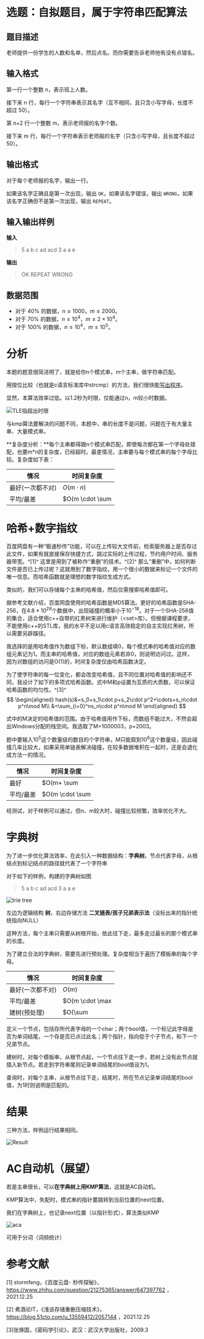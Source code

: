 # 选题：自拟题目，属于字符串匹配算法

## 题目描述

老师提供一份学生的人数和名单，然后点名。而你需要告诉老师他有没有点错名。

## 输入格式

第一行一个整数 n，表示班上人数。

接下来 n 行，每行一个字符串表示其名字（互不相同，且只含小写字母，长度不超过 50）。

第 n+2 行一个整数 m，表示老师报的名字个数。

接下来 m 行，每行一个字符串表示老师报的名字（只含小写字母，且长度不超过 50）。

## 输出格式

对于每个老师报的名字，输出一行。

如果该名字正确且是第一次出现，输出 `OK`，如果该名字错误，输出 `WRONG`，如果该名字正确但不是第一次出现，输出 `REPEAT`。

## 输入输出样例

**输入** 

> 5
> a
> b
> c
> ad
> acd
> 3
> a
> a
> e

**输出** 

> OK
> REPEAT
> WRONG

## 数据范围

-   对于 40% 的数据，$n≤1000，m≤2000$。
-   对于 70% 的数据，$n\le 10^4，m\le 2\times 10^4$。
-   对于 100% 的数据，$n\le 10^4，m≤10^5$​。

# 分析

 本题的题意很简洁明了，就是给你n个模式串，m个主串，做字符串匹配。

用按位比较（也就是c语言标准库中strcmp）的方法，我们很快能[写出程序](1.bruteForce.c)。

显然，本算法效率过低。以1.2秒为时限，仅能通过n，m较小时数据。

![TLE指超出时限](bruteForce.jpg)

与kmp算法要解决的问题不同，本题中，串的长度不是问题，问题在于有大量主串、大量模式串。

**复杂度分析：**每个主串都得跟n个模式串匹配，即使每次都在第一个字母处错配，也要m*n的复杂度，已经超时。最差情况，主串要与每个模式串的每个字母比较。复杂度如下表：

|情况|时间复杂度|
|-|-|
|最好(一次都不对)|$O(m \cdot n)$​​|
|平均/最差|$O(m \cdot \sum |s|)$​​​|

# 哈希+数字指纹

百度网盘有一种“极速秒传”功能，可以在上传较大文件前，检索服务器上是否存过此文件，如果有就直接保存快捷方式，跳过实际的上传过程，节约用户时间、服务器带宽。^[1]^  这里是用到了被称作“重删”的技术。^[2]^ 那么“重删”中，如何判断文件是否已上传过呢？这就用到了数字指纹。用一个很小的数据来标记一个文件的唯一信息。而哈希函数就是理想的数字指纹生成方式。

类似的，我们可以存储每个主串的哈希值，然后仅需搜索哈希值即可。

据参考文献介绍，百度网盘使用的哈希函数是MD5算法。更好的哈希函数是SHA-256，在$4.8*10^{29}$个数据中，出现​碰撞的概率小于$10^{-18}$​​​​。对于一个SHA-256值的集合，适合使用c++自带的红黑树来进行维护（\<set\>库）。但根据课程要求，不能使用c++的STL库，我的水平不足以用c语言高效稳定的自主实现红黑树，所以需要另辟蹊径。

我选择的是用哈希值作为数组下标，默认数组填0，每个模式串的哈希值对应的数组元素记为1。而主串的哈希值，对应的数组元素若非0，则说明访问过。这样，因为对数组的访问是O(1)的，时间复杂度仅由哈希函数决定。

为了使字符串的每一位变化，都会改变哈希值，且不同位置对哈希值的影响还不同，我设计了如下的多项式哈希函数。式中M和p设置为互质的大质数，可以保证哈希函数的均匀性。^[3]^
$$
\begin{aligned}
hash(s)&=s_0+s_1\cdot p+s_2\cdot p^2+\cdots+s_n\cdot p^n\mod M\\
&=\sum_{i=0}^ns_n\cdot p^n\mod M
\end{aligned}
$$

式中的M决定的哈希值的范围。由于哈希值用作下标，而数组不能过大，不然会超出Windows分配的栈空间。我选取了M=1000003，p=2003。

题中要输入$10^5$​这个数量级的数目的个字符串，M只能取到$10^6$​​​​这个数量级，因此碰撞几率比较大，如果采用单链表解决碰撞，在较多数据堆积在一起时，还是会退化成方法一的情况。

|情况|时间复杂度|
|-|-|
|最好|$O(m+ \sum |s|))$​​​|
|平均/最差|$O(m \cdot \sum|s|)$​|

经测试，对于样例可以通过，但n、m较大时，碰撞比较频繁，效率优化不大。

# 字典树

为了进一步优化算法效率，在此引入一种数据结构：**字典树**。节点代表字母，从根结点到标记结点的路径就代表了一个字符串

对于如下的样例，构建的字典树如图

> 5
> a
> b
> c
> ad
> acd
> 3
> a
> a
> e

![trie tree](tree.png)

左边为逻辑结构 **树**，右边存储方法 **二叉链表/孩子兄弟表示法**（没标出来的指针统统指向NULL）

这种方法，每个主串只需要从树根开始，依此往下走，最多走过最长的那个模式串的长度。

为了建立合法的字典树，需要先进行预处理。复杂度相当于遍历了模板串的每个字母。

|情况|时间复杂度|
|-|-|
|最好(一次都不对)|$O(m)$​|
|平均/最差|$O(m \cdot \max|s|)$​​​|
|建树(预处理)|$O(\sum |s|)$​|

定义一个节点，包括存所代表字母的一个char；两个bool值，一个标记此字母是否为单词结尾，一个存是否已点过此名；两个指针，指向低于个子节点，和下一个兄弟节点。

建树时，对每个模板串，从根节点起，一个节点往下走一步，若树上没有此节点就插入新节点。若走到字符串尾则记录单词结尾的bool值设为1。

查询时，对每个主串，从根节点往下走，结尾时，所在节点记录单词结尾的bool值，为1时则说明是匹配的。

# 结果

三种方法，样例运行结果相同。

![Result](result.jpg)

# AC自动机（展望）

若是主串很长，可以**在字典树上用KMP算法**，这就是AC自动机。

KMP算法中，失配时，模式串的指针要跳转到当前位置的next位置。

我们在字典树上，也记录next位置（以指针形式），算法类似KMP

![aca](aca.png)

可用于分词（词频统计）

# 参考文献

[1] stormfeng，《百度云盘- 秒传探秘》， https://www.zhihu.com/question/21275365/answer/647397762 ，2021.12.25

[2] 煮酒论IT，《浅谈存储重删压缩技术》， https://blog.51cto.com/u_13559412/2057144 ，2021.12.25

[3]张焕国，《密码学引论》，武汉：武汉大学出版社，2009.3
